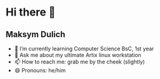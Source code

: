 # Hi there 👋
## Maksym Dulich
- 🌱 I’m currently learning Computer Science BsC, 1st year
- 💬 Ask me about my ultimate Artix linux workstation
- 📫 How to reach me: grab me by the cheek (slightly)
- 😄 Pronouns: he/him
<!--

Here are some ideas to get you started:

- 🔭 I’m currently working on ...
- 🌱 I’m currently learning Computer Science BsC, 1st year
- 👯 I’m looking to collaborate on any game development ideas, or cybersecurity topics
- 🤔 I’m looking for help with a lot of stuff, so probably no reason to even bother. oh, email also works well for me)

- ⚡ Fun fact: ...
-->
